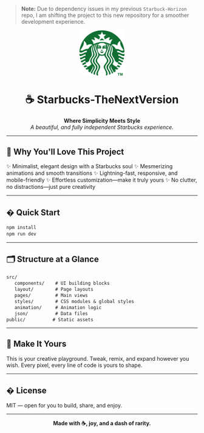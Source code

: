 > **Note:** Due to dependency issues in my previous `Starbuck-Horizon` repo, I am shifting the project to this new repository for a smoother development experience.

<div align="center">
   <img src="public/starbucks.svg" alt="Starbucks Logo" width="120" />
  
   # ☕ Starbucks-TheNextVersion
  
   <b>Where Simplicity Meets Style</b>
   <br>
   <i>A beautiful, and fully independent Starbucks experience.</i>
</div>

---

## 🌟 Why You'll Love This Project

✨ Minimalist, elegant design with a Starbucks soul
✨ Mesmerizing animations and smooth transitions
✨ Lightning-fast, responsive, and mobile-friendly
✨ Effortless customization—make it truly yours
✨ No clutter, no distractions—just pure creativity

---

## �️ Quick Start

```bash
npm install
npm run dev
```

---

## 🗂️ Structure at a Glance

```
src/
   components/    # UI building blocks
   layout/        # Page layouts
   pages/         # Main views
   styles/        # CSS modules & global styles
   animation/     # Animation logic
   json/          # Data files
public/          # Static assets
```

---

## 🎨 Make It Yours

This is your creative playground. Tweak, remix, and expand however you wish. Every pixel, every line of code is yours to shape.

---

## � License

MIT — open for you to build, share, and enjoy.

---

<div align="center">
   <b>Made with ☕, joy, and a dash of rarity.</b>
</div>
